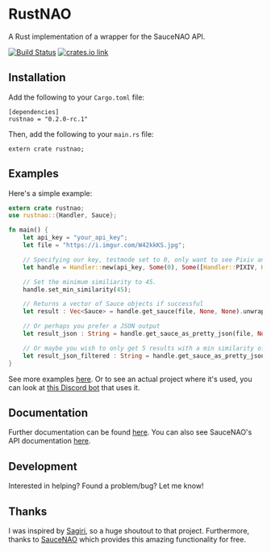# RustNAO

A Rust implementation of a wrapper for the SauceNAO API.

[![Build Status](https://travis-ci.com/ClementTsang/RustNAO.svg?token=1wvzVgp94E1TZyPNs8JF&branch=master)](https://travis-ci.com/ClementTsang/RustNAO) [![crates.io link](https://img.shields.io/crates/v/rustnao.svg)](https://crates.io/crates/rustnao)

## Installation
Add the following to your ``Cargo.toml`` file:
```
[dependencies]
rustnao = "0.2.0-rc.1"
```

Then, add the following to your ``main.rs`` file:
```
extern crate rustnao;
```

## Examples
Here's a simple example:
```rust
extern crate rustnao;
use rustnao::{Handler, Sauce};

fn main() {
	let api_key = "your_api_key";
	let file = "https://i.imgur.com/W42kkKS.jpg";

	// Specifying our key, testmode set to 0, only want to see Pixiv and Sankaku using a mask, nothing excluded, no one specific source, and 15 results at most
	let handle = Handler::new(api_key, Some(0), Some([Handler::PIXIV, Handler::SANKAKU_CHANNEL].to_vec()), None, None, Some(15));

	// Set the minimum similiarity to 45.
	handle.set_min_similarity(45);

	// Returns a vector of Sauce objects if successful
	let result : Vec<Sauce> = handle.get_sauce(file, None, None).unwrap();

	// Or perhaps you prefer a JSON output
	let result_json : String = handle.get_sauce_as_pretty_json(file, None, None).unwrap();

	// Or maybe you wish to only get 5 results with a min similarity of 50.0
	let result_json_filtered : String = handle.get_sauce_as_pretty_json(file, Some(5), Some(50 as f64)).unwrap();
}
```

See more examples [here](./examples/).  Or to see an actual project where it's used, you can look at [this Discord bot](https://github.com/ClementTsang/elementaru-bot) that uses it.

## Documentation
Further documentation can be found [here](https://docs.rs/rustnao/).  You can also see SauceNAO's API documentation [here](https://saucenao.com/user.php?page=search-api).

## Development
Interested in helping?  Found a problem/bug?  Let me know!

## Thanks
I was inspired by [Sagiri](https://github.com/ClarityCafe/Sagiri), so a huge shoutout to that project.  Furthermore, thanks to [SauceNAO](https://saucenao.com/) which provides this amazing functionality for free.
